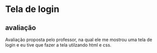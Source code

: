 # Tela de login
## avaliação 

<p>Avaliação proposta pelo professor, na qual ele me mostrou uma tela de login e eu tive que fazer a tela utilzando html e css. </p>

